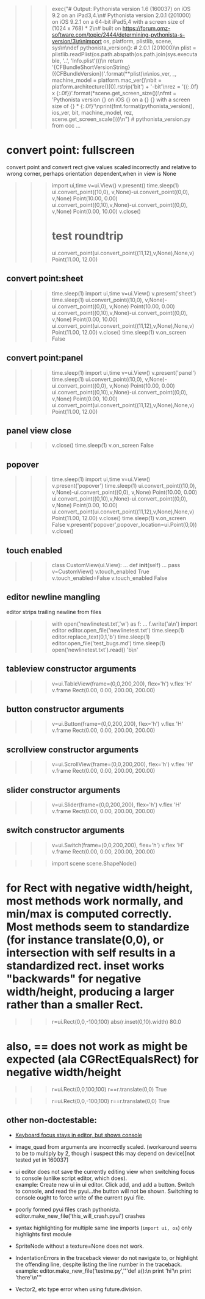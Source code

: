 >>> exec("# Output: Pythonista version 1.6 (160037) on iOS 9.2 on an iPad3,4.\n# Pythonista version 2.0.1 (201000) on iOS 9.2.1 on a 64-bit iPad5,4 with a screen size of (1024 x 768) * 2\n# built on https://forum.omz-software.com/topic/2444/determining-pythonista-s-version/3\n\nimport os, platform, plistlib, scene, sys\n\ndef pythonista_version():  # 2.0.1 (201000)\n    plist = plistlib.readPlist(os.path.abspath(os.path.join(sys.executable, '..', 'Info.plist')))\n    return '{CFBundleShortVersionString} ({CFBundleVersion})'.format(**plist)\n\nios_ver, _, machine_model = platform.mac_ver()\nbit = platform.architecture()[0].rstrip('bit') + '-bit'\nrez = '({:.0f} x {:.0f})'.format(*scene.get_screen_size())\nfmt = 'Pythonista version {} on iOS {} on a {} {} with a screen size of {} * {:.0f}'\nprint(fmt.format(pythonista_version(), ios_ver, bit, machine_model, rez, scene.get_screen_scale()))\n") # pythonista_version.py from ccc
...

# convert point: fullscreen
convert point and convert rect give values scaled incorrectly and relative to wrong corner, perhaps orientation dependent,when in view is None
>>> 
>>> import ui,time
>>> v=ui.View()
>>> v.present()
>>> time.sleep(1)
>>> ui.convert_point((10,0), v,None)-ui.convert_point((0,0), v,None)
Point(10.00, 0.00)
>>> ui.convert_point((0,10),v,None)-ui.convert_point((0,0), v,None)
Point(0.00, 10.00)
>>> v.close()
>>> # test roundtrip 
>>> ui.convert_point(ui.convert_point((11,12),v,None),None,v)
Point(11.00, 12.00)

## convert point:sheet
>>> time.sleep(1)
>>> import ui,time
>>> v=ui.View()
>>> v.present('sheet')
>>> time.sleep(1)
>>> ui.convert_point((10,0), v,None)-ui.convert_point((0,0), v,None)
Point(10.00, 0.00)
>>> ui.convert_point((0,10),v,None)-ui.convert_point((0,0), v,None)
Point(0.00, 10.00)
>>> ui.convert_point(ui.convert_point((11,12),v,None),None,v)
Point(11.00, 12.00)
>>> v.close()
>>> time.sleep(1)
>>> v.on_screen
False

## convert point:panel
>>> time.sleep(1)
>>> import ui,time
>>> v=ui.View()
>>> v.present('panel')
>>> time.sleep(1)
>>> ui.convert_point((10,0), v,None)-ui.convert_point((0,0), v,None)
Point(10.00, 0.00)
>>> ui.convert_point((0,10),v,None)-ui.convert_point((0,0), v,None)
Point(0.00, 10.00)
>>> ui.convert_point(ui.convert_point((11,12),v,None),None,v)
Point(11.00, 12.00)

## panel view close
>>> v.close()
>>> time.sleep(1)
>>> v.on_screen
False

## popover
>>> time.sleep(1)
>>> import ui,time
>>> v=ui.View()
>>> v.present('popover')
>>> time.sleep(1)
>>> ui.convert_point((10,0), v,None)-ui.convert_point((0,0), v,None)
Point(10.00, 0.00)
>>> ui.convert_point((0,10),v,None)-ui.convert_point((0,0), v,None)
Point(0.00, 10.00)
>>> ui.convert_point(ui.convert_point((11,12),v,None),None,v)
Point(11.00, 12.00)
>>> v.close()
>>> time.sleep(1)
>>> v.on_screen
False
>>> v.present('popover',popover_location=ui.Point(0,0))
>>> v.close()

## touch enabled
>>> class CustomView(ui.View):
...	def __init__(self)
...		pass
>>> v=CustomView()
>>> v.touch_enabled
True
>>> v.touch_enabled=False
>>> v.touch_enabled
False

## editor newline mangling
editor strips trailing newline from files
>>> with open('newlinetest.txt','w') as f:
...	f.write('a\n')
>>> import editor
>>> editor.open_file('newlinetest.txt')
>>> time.sleep(1)
>>> editor.replace_text(0,1,'b')
>>> time.sleep(1)
>>> editor.open_file('test_bugs.md')
>>> time.sleep(1)
>>> open('newlinetest.txt').read()
'b\n'

## tableview constructor arguments
>>> v=ui.TableView(frame=(0,0,200,200), flex='h')
>>> v.flex
'H'
>>> v.frame
Rect(0.00, 0.00, 200.00, 200.00)

## button constructor arguments
>>> v=ui.Button(frame=(0,0,200,200), flex='h')
>>> v.flex
'H'
>>> v.frame
Rect(0.00, 0.00, 200.00, 200.00)

## scrollview constructor arguments
>>> v=ui.ScrollView(frame=(0,0,200,200), flex='h')
>>> v.flex
'H'
>>> v.frame
Rect(0.00, 0.00, 200.00, 200.00)

## slider constructor arguments
>>> v=ui.Slider(frame=(0,0,200,200), flex='h')
>>> v.flex
'H'
>>> v.frame
Rect(0.00, 0.00, 200.00, 200.00)

## switch constructor arguments
>>> v=ui.Switch(frame=(0,0,200,200), flex='h')
>>> v.flex
'H'
>>> v.frame
Rect(0.00, 0.00, 200.00, 200.00)

>>> import scene
>>> scene.ShapeNode()

# for Rect with negative width/height, most methods work normally, and min/max is computed correctly.  Most methods seem to standardize (for instance translate(0,0), or intersection with self results in a standardized rect.  inset works "backwards" for negative width/height, producing a larger rather than a smaller Rect.
>>> r=ui.Rect(0,0,-100,100)
>>> abs(r.inset(0,10).width)
80.0

# also, == does not work as might be expected (ala CGRectEqualsRect) for negative width/height
>>> r=ui.Rect(0,0,100,100)
>>> r==r.translate(0,0)
True

>>> r=ui.Rect(0,0,-100,100)
>>> r==r.translate(0,0)
True





## other non-doctestable:

  * [Keyboard focus stays in editor, but shows console](https://forum.omz-software.com/topic/1803/bug-keyboard-focus-stays-in-editor-despite-displaying-console)

  * image_quad from arguments are incorrectly scaled. (workaround seems to be to multiply by 2, though i suspect this may depend on device)[not tested yet in 160037]
  * ui editor does not save the currently editing view when switching focus to console (unlike script editor, which does).   
		example:  Create new ui in ui editor. Click add, and add a button.  Switch to console, and read the pyui...the button will not be shown.     Switching to console ought to force write of the current pyui file.

* poorly formed pyui files crash pythonista.  editor.make_new_file('this_will_crash.pyui') crashes
* syntax highlighting for multiple same line imports (`import ui, os`) only highlights first module
* SpriteNode without a texture=None does not work.  
* IndentationErrors in the traceback viewer do not navigate to, or  highlight the offending line, despite listing the line number in the traceback.
		example:
			editor.make_new_file('testme.py','''def a():\n   print 'hi'\n print 'there'\n'''
 * Vector2, etc type error when using future.division.

 